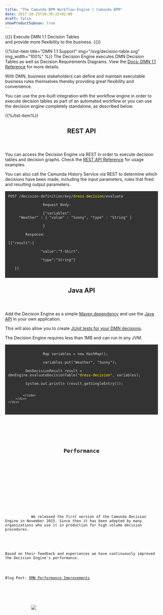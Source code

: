 ```yaml
---
title: "The Camunda BPM Workflow Engine | Camunda BPM"
date: 2017-10-25T10:39:22+02:00
draft: false
showProductSubnav: true
---
```


{{<highlight-visual title="DMN Decision Engine" svg="/products/decision-engine.svg" svg_width="20%">}}
Execute DMN 1.1 Decision Tables<br> and provide more flexibility to the business.
{{</highlight-visual>}}

{{%list-item title="DMN 1.1 Support" img="/svg/decision-table.svg" img_width="100%" %}}
The Decision Engine executes DMN Decision Tables as well as Decision Requirements Diagrams. View the [Docs: DMN 1.1 Reference](https://docs.camunda.org/manual/reference/dmn11/) for more details.

With DMN, business stakeholders can define and maintain executable business rules themselves thereby providing great flexibility and convenience.

You can use the pre-built integration with the workflow engine in order to execute decision tables as part of an automated workflow or you can use the decision engine completely standalone, as described below.

{{%/list-item%}}

<section class="page-section list-item-bullets">
      <header>
        <h2 class="light lead">REST API</h2>
      </header>
      <div class="row">
        <div class="col-md-6">
          <p>You can access the Decision Engine via REST in order to execute decision tables and decision graphs. Check the <a href="https://docs.camunda.org/manual/reference/rest/decision-definition/post-evaluate/">REST API Reference</a> for usage examples.</p>
          <p>You can also call the Camunda History Service via REST to determine which decisions have been made, including the input parameters, rules that fired and resulting output parameters.</p>
        </div>
        <div class="col-md-6" style="background-color: #333333; color:lightgrey; padding:10px">
        	<code>POST /decision-definition/key/<span style="color:yellow">dress-decision</span>/evaluate<br>
				Request Body:<br>
				{"variables":<br>&nbsp; &nbsp; &nbsp;"Weather" : { "value" : "Sunny", "type" : "String" }<br>
     			}<br>
        Response:<br>
[{"result":{<br>
         &nbsp;&nbsp;&nbsp;&nbsp;&nbsp;&nbsp;"value":"T-Shirt",<br>
         &nbsp;&nbsp;&nbsp;&nbsp;&nbsp;&nbsp;"type":"String"}<br>
   }]
			</code>
        </div>
    </div>
</section>

<section class="page-section list-item-bullets">
      <header>
        <h2 class="light lead">Java API</h2>
      </header>
      <div class="row">
        <div class="col-md-6">
          <p>Add the Decision Engine as a simple <a href="https://docs.camunda.org/manual/user-guide/dmn-engine/embed/">Maven dependency</a> and use the <a href="https://docs.camunda.org/manual/user-guide/dmn-engine/evaluate-decisions/">Java API</a> in your own application.</p>
          <p> This will also allow you to create <a href="https://docs.camunda.org/manual/user-guide/dmn-engine/testing/">JUnit tests for your DMN decisions</a>.</p>
          <p>The Decision Engine requires less than 1MB and can run in any JVM.</p>
        </div>
        <div class="col-md-6" style="background-color: #333333; color:lightgrey; padding:10px">
        	<code>
        		Map<String, Object> variables = new HashMap<String,Object>();<br>
				variables.put("Weather", "Sunny");<br>
        DmnDecisionResult result = dmnEngine.evaluateDecisionTable("<span style="color:yellow">dress-decision</span>", variables);<br>
        System.out.println (result.getSingleEntry());

			</code>
        </div>
    </div>
</section>

<section class="page-section list-item-bullets">
      <header>
        <h2 class="light lead">Performance</h2>
      </header>
      <div class="row">
        <div class="col-md-6">
          <p>
            We released the first version of the Camunda Decision Engine in November 2015. Since then it has been adopted by many organizations who use it in production for high volume decision procedures.
          </p>
          <p>Based on their feedback and experiences we have continuously improved the Decision Engine's performance. </p>
          <p>Blog Post: <a href="https://blog.camunda.com/post/2016/08/dmn-performance-improvements/">DMN Performance Improvements</a></p>
        </div>
        <div class="col-md-6" style="height:400px; overflow:hidden">
        	<img src="https://blog.camunda.com/post/2016/08/dmn-performance-improvements/benchmark-result-diagram.png" style="max-height:100%">
        </div>
    </div>
</section>
